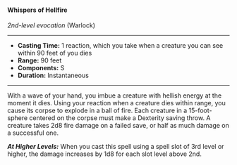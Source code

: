 #### Whispers of Hellfire
*2nd-level evocation* (Warlock)
___
- **Casting Time:** 1 reaction, which you take when a creature you can see within 90 feet of you dies
- **Range:** 90 feet
- **Components:** S
- **Duration:** Instantaneous
---
With a wave of your hand, you imbue a creature with hellish energy at the moment it dies. Using your reaction when a creature dies within range, you cause its corpse to explode in a ball of fire. Each creature in a 15-foot-sphere centered on the corpse must make a Dexterity saving throw. A creature takes 2d8 fire damage on a failed save, or half as much damage on a successful one.

***At Higher Levels:*** When you cast this spell using a spell slot of 3rd level or higher, the damage increases by 1d8 for each slot level above 2nd.
